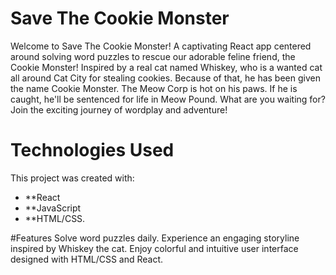 # Save The Cookie Monster

Welcome to Save The Cookie Monster! A captivating React app centered around solving word puzzles to rescue our adorable feline friend, the Cookie Monster! Inspired by a real cat named Whiskey, who is a wanted cat all around Cat City for stealing cookies. Because of that, he has been given the name Cookie Monster. The Meow Corp is hot on his paws. If he is caught, he'll be sentenced for life in Meow Pound. What are you waiting for? Join the exciting journey of wordplay and adventure!

# Technologies Used
This project was created with:
- **React
- **JavaScript
- **HTML/CSS.

#Features
Solve word puzzles daily.
Experience an engaging storyline inspired by Whiskey the cat.
Enjoy colorful and intuitive user interface designed with HTML/CSS and React.
